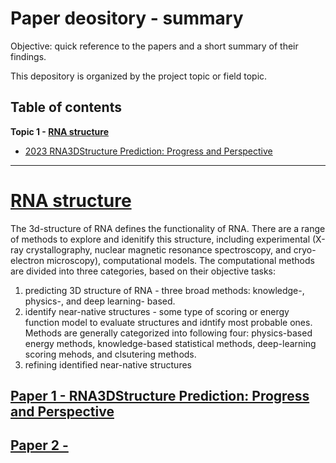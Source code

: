 # <a name = 'up'>Paper deository - summary</a>

Objective: quick reference to the papers and a short summary of their findings. 

This depository is organized by the project topic or field topic.

## Table of contents
__Topic 1 - [RNA structure](#rna)__
- [2023  RNA3DStructure Prediction: Progress and Perspective](#rna_1)

---
# <a name = 'rna'>[RNA structure](#up)</a>
The 3d-structure of RNA defines the functionality of RNA. There are a range of methods to explore and idenitify this structure, including experimental (X-ray crystallography, nuclear magnetic resonance spectroscopy, and cryo-electron microscopy),  computational models. The computational methods are divided into three categories, based on their objective tasks:
1. predicting 3D structure of RNA - three broad methods: knowledge-, physics-, and deep learning- based.
2. identify near-native structures - some type of scoring or energy function model to evaluate structures and idntify most probable ones. Methods are generally categorized into following four: physics-based energy methods, knowledge-based statistical methods, deep-learning scoring mehods, and clsutering methods.  
3. refining identified near-native structures

## <a name = 'rna_1'>[Paper 1 - RNA3DStructure Prediction: Progress and Perspective](#up)</a>



## <a name = 'rna_2up'>[Paper 2 -](#up)</a>

